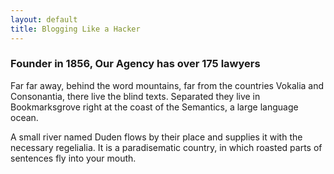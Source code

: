 ```yaml
---
layout: default
title: Blogging Like a Hacker
---
```


<h3>Founder in 1856, Our Agency has over 175 lawyers</h3>
<p>Far far away, behind the word mountains, far from the countries Vokalia and Consonantia, there live the blind texts. Separated they live in Bookmarksgrove right at the coast of the Semantics, a large language ocean.</p>

<p>A small river named Duden flows by their place and supplies it with the necessary regelialia. It is a paradisematic country, in which roasted parts of sentences fly into your mouth.</p>